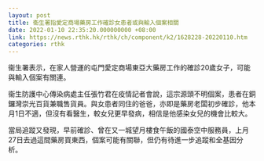 ```yaml
---
layout: post
title: 衞生署指愛定商場藥房工作確診女患者或與輸入個案相關
date: 2022-01-10 22:35:20.000000000 +08:00
link: https://news.rthk.hk/rthk/ch/component/k2/1628228-20220110.htm
categories: rthk
---
```


衞生署表示，在家人營運的屯門愛定商場東亞大藥房工作的確診20歲女子，可能與輸入個案有關連。

衞生防護中心傳染病處主任張竹君在疫情記者會說，這宗源頭不明個案，患者在銅鑼灣崇光百貨兼職售貨員。與女患者同住的爸爸，亦即是藥房老闆初步確診，他本月1日不適，但沒有看醫生，較女兒更早發病，相信是他感染女兒的機會比較大。

當局追蹤又發現，早前確診、曾在又一城望月樓食午飯的國泰空中服務員，上月27日去過這間藥房買東西，個案可能有關聯，但仍有待進一步追蹤和全基因分析。

